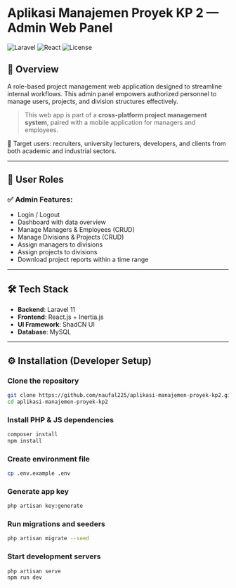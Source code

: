 # Aplikasi Manajemen Proyek KP 2 — Admin Web Panel

![Laravel](https://img.shields.io/badge/framework-Laravel-red)
![React](https://img.shields.io/badge/frontend-React-blue)
![License](https://img.shields.io/badge/license-MIT-green)

## 🚀 Overview

A role-based project management web application designed to streamline internal workflows. This admin panel empowers authorized personnel to manage users, projects, and division structures effectively.

> This web app is part of a **cross-platform project management system**, paired with a mobile application for managers and employees.

🎯 Target users: recruiters, university lecturers, developers, and clients from both academic and industrial sectors.

---

## 👥 User Roles

### ✅ Admin Features:
- Login / Logout
- Dashboard with data overview
- Manage Managers & Employees (CRUD)
- Manage Divisions & Projects (CRUD)
- Assign managers to divisions
- Assign projects to divisions
- Download project reports within a time range

---

## 🛠️ Tech Stack

- **Backend**: Laravel 11
- **Frontend**: React.js + Inertia.js
- **UI Framework**: ShadCN UI
- **Database**: MySQL

---

## ⚙️ Installation (Developer Setup)

### Clone the repository
```bash
git clone https://github.com/naufal225/aplikasi-manajemen-proyek-kp2.git
cd aplikasi-manajemen-proyek-kp2
```

### Install PHP & JS dependencies
```bash
composer install
npm install
```

### Create environment file
```bash
cp .env.example .env
```

### Generate app key
```bash
php artisan key:generate
```

### Run migrations and seeders
```bash
php artisan migrate --seed
```

### Start development servers
```bash
php artisan serve
npm run dev
